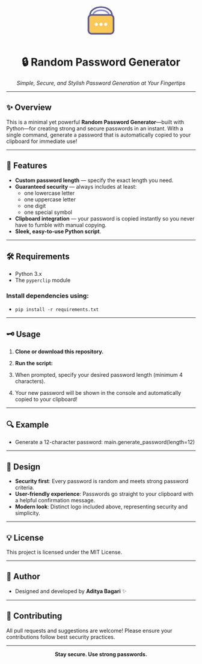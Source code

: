 <!-- Logo at the top as SVG -->
<p align="center">
  <svg width="100" height="100" viewBox="0 0 96 96" fill="none" xmlns="http://www.w3.org/2000/svg">
    <rect x="16" y="32" width="64" height="48" rx="8" fill="#FAC855" stroke="#5F5F96" stroke-width="4"/>
    <ellipse cx="48" cy="32" rx="28" ry="20" fill="white" stroke="#5F5F96" stroke-width="4"/>
    <ellipse cx="48" cy="32" rx="20" ry="12" fill="none" stroke="#9090CE" stroke-width="4"/>
    <rect x="16" y="32" width="64" height="48" rx="8" fill="#FAC855" stroke="#5F5F96" stroke-width="4"/>
    <circle cx="36" cy="56" r="4" fill="white"/>
    <circle cx="48" cy="56" r="4" fill="white"/>
    <circle cx="60" cy="56" r="4" fill="white"/>
  </svg>
</p>

<h1 align="center"><b>🔒 Random Password Generator</b></h1>

<p align="center"><i>Simple, Secure, and Stylish Password Generation at Your Fingertips</i></p>

---

## ✨ Overview

This is a minimal yet powerful **Random Password Generator**—built with Python—for creating strong and secure passwords in an instant. With a single command, generate a password that is automatically copied to your clipboard for immediate use!

---

## 🚀 Features

- **Custom password length** — specify the exact length you need.
- **Guaranteed security** — always includes at least:
  - one lowercase letter
  - one uppercase letter
  - one digit
  - one special symbol
- **Clipboard integration** — your password is copied instantly so you never have to fumble with manual copying.
- **Sleek, easy-to-use Python script**.

---

## 🛠️ Requirements

- Python 3.x
- The `pyperclip` module

### Install dependencies using:
- `pip install -r requirements.txt`


---

## 🗝️ Usage

1. **Clone or download this repository.**
2. **Run the script:**


3. When prompted, specify your desired password length (minimum 4 characters).
4. Your new password will be shown in the console and automatically copied to your clipboard!

---

## 🔍 Example

- Generate a 12-character password: main.generate_password(length=12)

---

## 🎨 Design

- **Security first**: Every password is random and meets strong password criteria.
- **User-friendly experience**: Passwords go straight to your clipboard with a helpful confirmation message.
- **Modern look**: Distinct logo included above, representing security and simplicity.

---

## 💡 License

This project is licensed under the MIT License.

---

## 👤 Author

- Designed and developed by **Aditya Bagari** ✨

---

## 🌟 Contributing

All pull requests and suggestions are welcome! Please ensure your contributions follow best security practices.

---

<p align="center">
  <b>Stay secure. Use strong passwords.</b>
</p>

